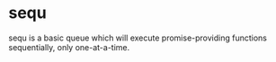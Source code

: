 # sequ

sequ is a basic queue which will execute promise-providing functions sequentially, only one-at-a-time.
